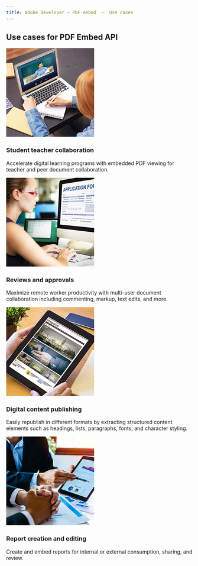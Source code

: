 ```yaml
---
title: Adobe Developer — PDF-embed  —  Use cases
---
```


<TitleBlock slots="heading" theme="lightest" className="titleBlock-align-left"/>

## Use cases for PDF Embed API


<ResourceCard slots="link, image, heading, text" width="25%" theme='lightest' className="useCaseCard"/>

[](../use-cases/collaboration/student-teacher-collaboration/)

![Student Teacher Collaboration](../../images/student-teacher-collaboration.jpg)

### Student teacher collaboration

Accelerate digital learning programs with embedded PDF viewing for teacher and peer document collaboration.


<ResourceCard slots="link, image, heading, text" width="25%" theme='lightest' className="useCaseCard"/>

[](../use-cases/collaboration/review-and-approval/)

![Reviews and Approvals](../../images/reviews-and-approvals.jpg)

### Reviews and approvals

Maximize remote worker productivity with multi-user document collaboration including commenting, markup, text edits, and more.

<ResourceCard slots="link, image, heading, text" width="25%" theme='lightest' className="useCaseCard"/>

[](../use-cases/content-publishing/digital-content-publishing/)

![Digital content publishing](../../images/content-republishing.jpg)

### Digital content publishing

Easily republish in different formats by extracting structured content elements such as headings, lists, paragraphs, fonts, and character styling.


<ResourceCard slots="link, image, heading, text" width="25%" theme='lightest' className="useCaseCard"/>

<!-- [](/use-cases/report-creation-editing) Faced 404 issue-->

[](../use-cases/content-publishing/on-demand-report-creation/)


![Report Creation and Editing](../../images/report-creation-editing.jpg)

### Report creation and editing

Create and embed reports for internal or external consumption, sharing, and review.


